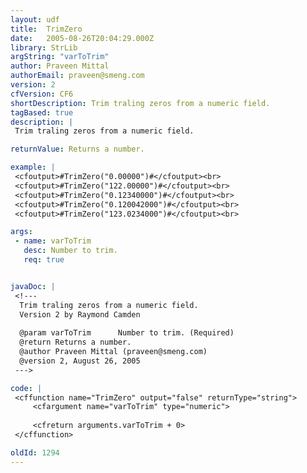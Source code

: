 ```yaml
---
layout: udf
title:  TrimZero
date:   2005-08-26T20:04:29.000Z
library: StrLib
argString: "varToTrim"
author: Praveen Mittal
authorEmail: praveen@smeng.com
version: 2
cfVersion: CF6
shortDescription: Trim traling zeros from a numeric field.
tagBased: true
description: |
 Trim traling zeros from a numeric field.

returnValue: Returns a number.

example: |
 <cfoutput>#TrimZero("0.00000")#</cfoutput><br>
 <cfoutput>#TrimZero("122.00000")#</cfoutput><br>
 <cfoutput>#TrimZero("0.12340000")#</cfoutput><br>
 <cfoutput>#TrimZero("0.120042000")#</cfoutput><br>
 <cfoutput>#TrimZero("123.0234000")#</cfoutput><br>

args:
 - name: varToTrim
   desc: Number to trim.
   req: true


javaDoc: |
 <!---
  Trim traling zeros from a numeric field.
  Version 2 by Raymond Camden
  
  @param varToTrim      Number to trim. (Required)
  @return Returns a number. 
  @author Praveen Mittal (praveen@smeng.com) 
  @version 2, August 26, 2005 
 --->

code: |
 <cffunction name="TrimZero" output="false" returnType="string">
     <cfargument name="varToTrim" type="numeric">
     
     <cfreturn arguments.varToTrim + 0>
 </cffunction>

oldId: 1294
---
```


